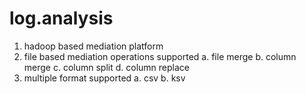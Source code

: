 log.analysis
============
1. hadoop based mediation platform
2. file based mediation operations supported
    a. file merge
    b. column merge
    c. column split
    d. column replace
3. multiple format supported
    a. csv
    b. ksv

